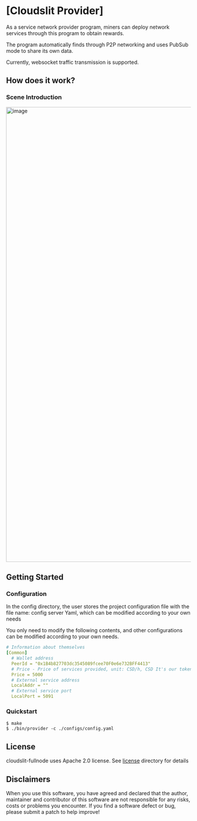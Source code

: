 # [Cloudslit Provider]

As a service network provider program, miners can deploy network services through this program to obtain rewards.

The program automatically finds through P2P networking and uses PubSub mode to share its own data.

Currently, websocket traffic transmission is supported.

## How does it work?

### Scene Introduction
<img width="1242" alt="image" src="https://user-images.githubusercontent.com/52234994/177236269-03fe1736-66ae-4388-9c3b-3f06f21f3427.png">

## Getting Started

### Configuration

In the config directory, the user stores the project configuration file with the file name: config server Yaml, which can be modified according to your own needs

You only need to modify the following contents, and other configurations can be modified according to your own needs.

```yaml
# Information about themselves
[Common]
  # Wallet address
  PeerId = "0x1B4b827703dc3545089fcee70F0e6e732BFF4413"
  # Price - Price of services provided, unit: CSD/h, CSD It's our token
  Price = 5000
  # External service address
  LocalAddr = ""
  # External service port
  LocalPort = 5091
```

### Quickstart
```shell
$ make
$ ./bin/provider -c ./configs/config.yaml
```

## License
cloudslit-fullnode uses Apache 2.0 license. See [license](.License) directory for details

## Disclaimers
When you use this software, you have agreed and declared that the author, maintainer and contributor of this software are not responsible for any risks, costs or problems you encounter. If you find a software defect or bug, please submit a patch to help improve!
